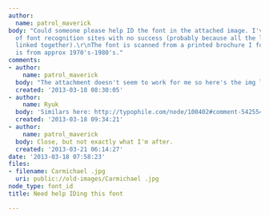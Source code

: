 ```yaml
---
author:
  name: patrol_maverick
body: "Could someone please help ID the font in the attached image. I've tried a couple
  of font recognition sites with no success (probably because all the letters are
  linked together).\r\nThe font is scanned from a printed brochure I found  which
  is from approx 1970's-1980's."
comments:
- author:
    name: patrol_maverick
  body: "The attachment doesn't seem to work for me so here's the img link instead...\r\nhttp://i802.photobucket.com/albums/yy305/patrol_maverick/Carmichael/Carmichael_zps5b8c65f5.jpg "
  created: '2013-03-18 08:30:05'
- author:
    name: Ryuk
  body: 'Similars here: http://typophile.com/node/100402#comment-542554'
  created: '2013-03-18 09:34:21'
- author:
    name: patrol_maverick
  body: Close, but not exactly what I'm after.
  created: '2013-03-21 06:14:27'
date: '2013-03-18 07:58:23'
files:
- filename: Carmichael .jpg
  uri: public://old-images/Carmichael .jpg
node_type: font_id
title: Need help IDing this font

---
```

